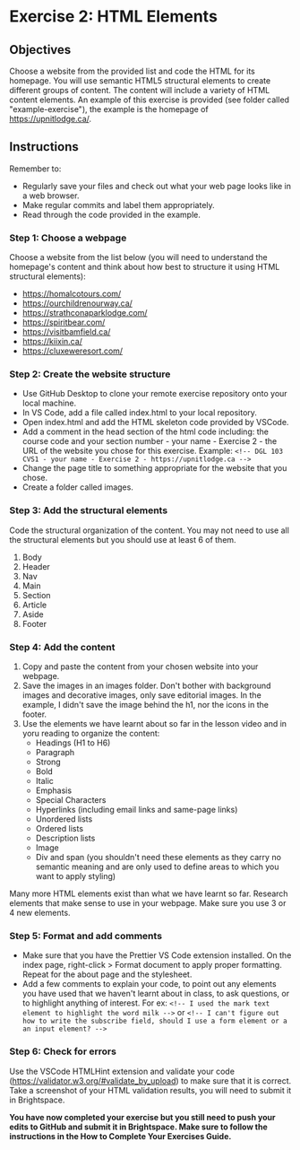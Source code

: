 # Exercise 2: HTML Elements

## Objectives
Choose a website from the provided list and code the HTML for its homepage. You will use semantic HTML5 structural elements to create different groups of content. The content will include a variety of HTML content elements. An example of this exercise is provided (see folder called "example-exercise"), the example is the homepage of https://upnitlodge.ca/.

## Instructions
Remember to:
* Regularly save your files and check out what your web page looks like in a web browser.
* Make regular commits and label them appropriately.
* Read through the code provided in the example.
### Step 1: Choose a webpage
Choose a website from the list below (you will need to understand the homepage's content and think about how best to structure it using HTML structural elements):
* https://homalcotours.com/
* https://ourchildrenourway.ca/
* https://strathconaparklodge.com/
* https://spiritbear.com/
* https://visitbamfield.ca/ 
* https://kiixin.ca/
* https://cluxeweresort.com/

### Step 2: Create the website structure
* Use GitHub Desktop to clone your remote exercise repository onto your local machine.
* In VS Code, add a file called index.html to your local repository. 
* Open index.html and add the HTML skeleton code provided by VSCode.
* Add a comment in the head section of the html code including: the course code and your section number - your name - Exercise 2 - the URL of the website you chose for this exercise. Example:
`<!-- DGL 103 CVS1 - your name - Exercise 2 - https://upnitlodge.ca -->`
* Change the page title to something appropriate for the website that you chose.
* Create a folder called images.
### Step 3: Add the structural elements
Code the structural organization of the content. You may not need to use all the structural elements but you should use at least 6 of them.
1. Body 
2. Header
3. Nav
4. Main
5. Section
6. Article
7. Aside
8. Footer
### Step 4: Add the content
1. Copy and paste the content from your chosen website into your webpage.
2. Save the images in an images folder. Don't bother with background images and decorative images, only save editorial images. In the example, I didn't save the image behind the h1, nor the icons in the footer.
3. Use the elements we have learnt about so far in the lesson video and in yoru reading to organize the content:
    - Headings (H1 to H6)
    - Paragraph
    - Strong
    - Bold
    - Italic
    - Emphasis
    - Special Characters
    - Hyperlinks (including email links and same-page links)
    - Unordered lists
    - Ordered lists
    - Description lists
    - Image
    - Div and span (you shouldn't need these elements as they carry no semantic meaning and are only used to define areas to which you want to apply styling)

Many more HTML elements exist than what we have learnt so far. Research elements that make sense to use in your webpage. Make sure you use 3 or 4 new elements. 

### Step 5: Format and add comments 
* Make sure that you have the Prettier VS Code extension installed. On the index page, right-click > Format document to apply proper formatting. Repeat for the about page and the stylesheet.
* Add a few comments to explain your code, to point out any elements you have used that we haven't learnt about in class, to ask questions, or to highlight anything of interest. For ex: `<!-- I used the mark text element to highlight the word milk -->` or `<!-- I can't figure out how to write the subscribe field, should I use a form element or a an input element? -->` 

### Step 6: Check for errors
Use the VSCode HTMLHint extension and validate your code (https://validator.w3.org/#validate_by_upload) to make sure that it is correct. Take a screenshot of your HTML validation results, you will need to submit it in Brightspace.

**You have now completed your exercise but you still need to push your edits to GitHub and submit it in Brightspace. Make sure to follow the instructions in the How to Complete Your Exercises Guide.**